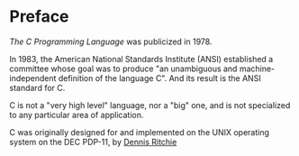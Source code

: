 # Preface

*The C Programming Language* was publicized in 1978.

In 1983, the American National Standards Institute (ANSI) established a
committee whose goal was to produce "an unambiguous and machine-independent
definition of the language C". And its result is the ANSI standard for C.

C is not a "very high level" language, nor a "big" one, and is not specialized
to any particular area of application.

C was originally designed for and implemented on the UNIX operating system on
the DEC PDP-11, by [Dennis Ritchie](https://en.wikipedia.org/wiki/Dennis_Ritchie)
